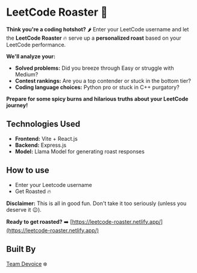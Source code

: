# LeetCode Roaster 🍠

**Think you're a coding hotshot?** 🌶️  Enter your LeetCode username and let the **LeetCode Roaster** 🔥 serve up a **personalized roast** based on your LeetCode performance. 

**We'll analyze your:**

* **Solved problems:**  Did you breeze through Easy or struggle with Medium?
* **Contest rankings:**  Are you a top contender or stuck in the bottom tier?
* **Coding language choices:**  Python pro or stuck in C++ purgatory?

**Prepare for some spicy burns and hilarious truths about your LeetCode journey!** 

## Technologies Used

- **Frontend:** Vite + React.js
- **Backend:** Express.js
- **Model:** Llama Model for generating roast responses

## How to use

- Enter your Leetcode username
- Get Roasted 🔥

**Disclaimer:** This is all in good fun. Don't take it too seriously (unless you deserve it 😉).

**Ready to get roasted?**  ➡️ [https://leetcode-roaster.netlify.app/](https://leetcode-roaster.netlify.app/) 

## Built By

[Team Devoice](https://www.linkedin.com/company/devoice/) ❄️


